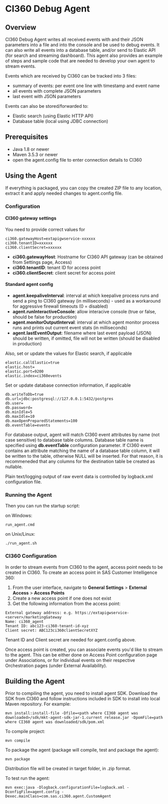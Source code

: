 # CI360 Debug Agent

## Overview

CI360 Debug Agent writes all received events with and their JSON parameters into a file and into the console and be used to debug events. It can also write all events into a database table, and/or send to Elastic API (for search and streaming dashboard).
This agent also provides an example of steps and sample code that are needed to develop your own agent to stream events.
 
Events which are received by CI360 can be tracked into 3 files: 
- summary of events: per event one line with timestamp and event name
- all events with complete JSON parameters
- last event with JSON parameters

Events can also be stored/forwarded to:
- Elastic search (using Elastic HTTP API)
- Database table (local using JDBC connection) 

## Prerequisites
- Java 1.8 or newer
- Maven 3.5.3 or newer
- open the agent.config file to enter connection details to CI360 

## Using the Agent
If everything is packaged, you can copy the created ZIP file to any location, extract it and apply needed changes to agent.config file. 

### Configuration 

#### CI360 gateway settings

You need to provide correct values for
```
ci360.gatewayHost=extapigwservice-xxxxxx 
ci360.tenantID=xxxxxx 
ci360.clientSecret=xxxxxx
```

- __ci360.gatewayHost__: Hostname for CI360 API gateway (can be obtained from Settings page, Access)
- __ci360.tenantID__: tenant ID for access point
- __ci360.clientSecret__: client secret for access point

#### Standard agent config
- __agent.keepaliveInterval__: interval at which keepalive process runs and send a ping to CI360 gateway (in milliseconds) - used as a workaround for aggressive firewall timeouts (0 = disabled)
- __agent.runInteractiveConsole__: allow interacive console (true or false, should be false for production)
- __agent.monitorOutputInterval__: interval at which agent monitor process runs and prints out current event stats (in milliseconds)
- __agent.lastEventOutput__: filename where last event payload (JSON) should be written, if omitted, file will not be written (should be disabled in production)

Also, set or update the values for Elastic search, if applicable
```
elastic.callElastic=true 
elastic.host=
elastic.port=9200 
elastic.index=ci360events
```

Set or update database connection information, if applicable
```
db.writeToDb=true 
db.url=jdbc:postgresql://127.0.0.1:5432/postgres 
db.user= 
db.password= 
db.minIdle=5 
db.maxIdle=10 
db.maxOpenPreparedStatements=100 
db.eventTable=events
```

For database output, agent will match CI360 event attributes by name (not case sensitive) to database table columns. Database table name is specified using __db.eventTable__ configuration parameter. If CI360 event contains an attribute matching the name of a database table column, it will be written to the table, otherwise NULL will be inserted. For that reason, it is recommeneded that any columns for the destination table be created as nullable. 

Plain text/logging output of raw event data is controlled by logback.xml configuration file.

### Running the Agent

Then you can run the startup script:

on Windows:
```
run_agent.cmd
```

on Unix/Linux:
```
./run_agent.sh
```

### CI360 Configuration

In order to stream events from CI360 to the agent, access point needs to be created in CI360. To create an access point in SAS Customer Intelligence 360:
1. From the user interface, navigate to **General Settings** > **External Access** > **Access Points**
2. Create a new access point if one does not exist
3. Get the following information from the access point:  
```
External gateway address: e.g. https://extapigwservice-<server>/marketingGateway  
Name: ci360_agent  
Tenant ID: abc123-ci360-tenant-id-xyz  
Client secret: ABC123ci360clientSecretXYZ  
```

Tenant ID and Client secret are needed for agent.config above. 

Once access point is created, you can associate events you'd like to stream to the agent. This can be either done on Access Point configuration page under Associations, or for individual events on their respective Orchestration pages (under External Availability). 


## Building the Agent
Prior to compiling the agent, you need to install agent SDK. Download the SDK from CI360 and follow instructions included in SDK to install into local Maven repository. For example:
```
mvn install:install-file -Dfile=<path where CI360 agent was downloaded>/sdk/mkt-agent-sdk-jar-1.current release.jar -DpomFile=path where CI360 agent was downloaded/sdk/pom.xml
```

To compile project:
```
mvn compile
```

To package the agent (package will compile, test and package the agent):
```
mvn package
```

Distribution file will be created in target folder, in .zip format.

To test run the agent:
```
mvn exec:java -Dlogback.configurationFile=logback.xml -DconfigFile=agent.config -Dexec.mainClass=com.sas.ci360.agent.CustomAgent
```

